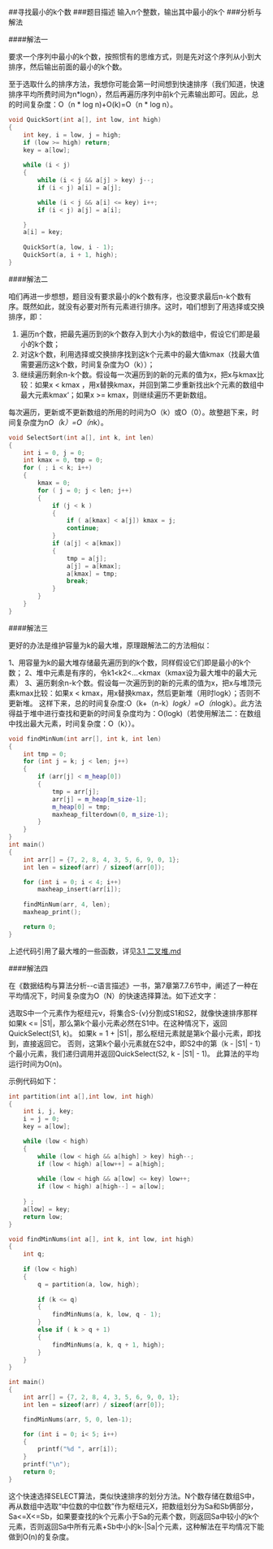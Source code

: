 ##寻找最小的k个数
###题目描述
输入n个整数，输出其中最小的k个
###分析与解法

####解法一

要求一个序列中最小的k个数，按照惯有的思维方式，则是先对这个序列从小到大排序，然后输出前面的最小的k个数。

至于选取什么的排序方法，我想你可能会第一时间想到快速排序（我们知道，快速排序平均所费时间为n*logn），然后再遍历序列中前k个元素输出即可。因此，总的时间复杂度：O（n * log n)+O(k)=O（n * log n）。  

```c++
void QuickSort(int a[], int low, int high)
{
	int key, i = low, j = high;
	if (low >= high) return;
	key = a[low];
	
	while (i < j) 
	{
		while (i < j && a[j] > key) j--;
		if (i < j) a[i] = a[j];

		while (i < j && a[i] <= key) i++;
		if (i < j) a[j] = a[i];

	} 
	a[i] = key;
	
	QuickSort(a, low, i - 1);
	QuickSort(a, i + 1, high);
}
```
####解法二

咱们再进一步想想，题目没有要求最小的k个数有序，也没要求最后n-k个数有序。既然如此，就没有必要对所有元素进行排序。这时，咱们想到了用选择或交换排序，即：

1. 遍历n个数，把最先遍历到的k个数存入到大小为k的数组中，假设它们即是最小的k个数；
2. 对这k个数，利用选择或交换排序找到这k个元素中的最大值kmax（找最大值需要遍历这k个数，时间复杂度为O（k））；
3. 继续遍历剩余n-k个数。假设每一次遍历到的新的元素的值为x，把x与kmax比较：如果x < kmax ，用x替换kmax，并回到第二步重新找出k个元素的数组中最大元素kmax‘；如果x >= kmax，则继续遍历不更新数组。

每次遍历，更新或不更新数组的所用的时间为O（k）或O（0）。故整趟下来，时间复杂度为n*O（k）=O（n*k）。
 
```c++
void SelectSort(int a[], int k, int len)
{
	int i = 0, j = 0;
	int kmax = 0, tmp = 0;
	for ( ; i < k; i++)
	{
		kmax = 0;
		for ( j = 0; j < len; j++)
		{
			if (j < k ) 
			{
				if ( a[kmax] < a[j]) kmax = j;
				continue;
			}
			if (a[j] < a[kmax])
			{
				tmp = a[j];
				a[j] = a[kmax];
				a[kmax] = tmp;
				break;
			}
		}
	}
}
```

####解法三

更好的办法是维护容量为k的最大堆，原理跟解法二的方法相似：

1、用容量为k的最大堆存储最先遍历到的k个数，同样假设它们即是最小的k个数；
2、堆中元素是有序的，令k1<k2<...<kmax（kmax设为最大堆中的最大元素）
3、遍历剩余n-k个数。假设每一次遍历到的新的元素的值为x，把x与堆顶元素kmax比较：如果x < kmax，用x替换kmax，然后更新堆（用时logk）；否则不更新堆。
这样下来，总的时间复杂度:O（k+（n-k）*logk）=O（n*logk）。此方法得益于堆中进行查找和更新的时间复杂度均为：O(logk)（若使用解法二：在数组中找出最大元素，时间复杂度：O（k））。


```c++
void findMinNum(int arr[], int k, int len)
{
	int tmp = 0;
	for (int j = k; j < len; j++)
	{
		if (arr[j] < m_heap[0])
		{
			tmp = arr[j];
			arr[j] = m_heap[m_size-1];
			m_heap[0] = tmp;
			maxheap_filterdown(0, m_size-1);			
		}
	}
}
int main()
{
	int arr[] = {7, 2, 8, 4, 3, 5, 6, 9, 0, 1};
	int len = sizeof(arr) / sizeof(arr[0]);	

	for (int i = 0; i < 4; i++)
		maxheap_insert(arr[i]);
	
	findMinNum(arr, 4, len);
	maxheap_print();

	return 0;
}
```

上述代码引用了最大堆的一些函数，详见[3.1 二叉堆.md](https://github.com/lgs770950672/data-structure/blob/master/3.1%20%E4%BA%8C%E5%8F%89%E5%A0%86.md) 

####解法四

在《数据结构与算法分析--c语言描述》一书，第7章第7.7.6节中，阐述了一种在平均情况下，时间复杂度为O（N）的快速选择算法。如下述文字：

选取S中一个元素作为枢纽元v，将集合S-{v}分割成S1和S2，就像快速排序那样
如果k <= |S1|，那么第k个最小元素必然在S1中。在这种情况下，返回QuickSelect(S1, k)。
如果k = 1 + |S1|，那么枢纽元素就是第k个最小元素，即找到，直接返回它。
否则，这第k个最小元素就在S2中，即S2中的第（k - |S1| - 1）个最小元素，我们递归调用并返回QuickSelect(S2, k - |S1| - 1)。
此算法的平均运行时间为O(n)。

示例代码如下：

```c++
int partition(int a[],int low, int high)
{
	int i, j, key;
	i = j = 0;
	key = a[low];

	while (low < high) 
	{
		while (low < high && a[high] > key) high--;
		if (low < high) a[low++] = a[high];
	
		while (low < high && a[low] <= key) low++;
		if (low < high) a[high--] = a[low];
		
	} ;
	a[low] = key;
	return low;
}

void findMinNums(int a[], int k, int low, int high)
{
	int q;
	
	if (low < high)
	{
		q = partition(a, low, high);
				
		if (k <= q)
		{
			findMinNums(a, k, low, q - 1);
		}
		else if ( k > q + 1)
		{
			findMinNums(a, k, q + 1, high);
		}
	}	
}

int main()
{
	int arr[] = {7, 2, 8, 4, 3, 5, 6, 9, 0, 1};
	int len = sizeof(arr) / sizeof(arr[0]);

	findMinNums(arr, 5, 0, len-1);

	for (int i = 0; i< 5; i++)
	{
		printf("%d ", arr[i]);
	}
	printf("\n");
	return 0;
}
```

这个快速选择SELECT算法，类似快速排序的划分方法。N个数存储在数组S中，再从数组中选取“中位数的中位数”作为枢纽元X，把数组划分为Sa和Sb俩部分，Sa<=X<=Sb，如果要查找的k个元素小于Sa的元素个数，则返回Sa中较小的k个元素，否则返回Sa中所有元素+Sb中小的k-|Sa|个元素，这种解法在平均情况下能做到O(n)的复杂度。
